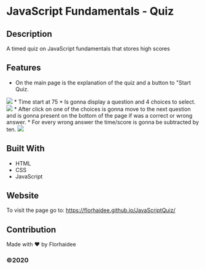 # JavaScript Fundamentals - Quiz

## Description
A timed quiz on JavaScript fundamentals that stores high scores

## Features
* On the main page is the explanation of the quiz and a button to "Start Quiz.
 <img src=./images/Screenshot-Main-Page.png />
* Time start at 75 
* Is gonna display a question and 4 choices to select.
<img src=./images/screenshot-choices.png />
* After click on one of the choices is gonna move to the next question and is gonna present on the bottom of the page if was a correct or wrong answer.
* For every wrong answer the time/score is gonna be subtracted by ten.
<img src=./images/screenshot-JavaScript-Quiz.png />

## Built With
* HTML
* CSS
* JavaScript


## Website
To visit the page go to:
https://florhaidee.github.io/JavaScriptQuiz/

## Contribution
Made with ❤️ by Florhaidee

### ©️2020 
